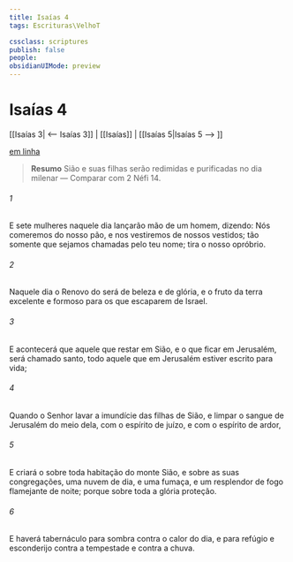 ```yaml
---
title: Isaías 4
tags: Escrituras\VelhoT

cssclass: scriptures
publish: false
people:
obsidianUIMode: preview
---
```


# Isaías 4
[[Isaías 3| <-- Isaías 3]] | [[Isaías]] | [[Isaías 5|Isaías 5 --> ]]

[em linha](https://churchofjesuschrist.org/study/scriptures/ot/isa/4?lang=por)

> __Resumo__
Sião e suas filhas serão redimidas e purificadas no dia milenar — Comparar com 2 Néfi 14.

###### 1 
E sete mulheres naquele dia lançarão mão de um homem, dizendo: Nós comeremos do nosso pão, e nos vestiremos de nossos vestidos; tão somente  que sejamos chamadas pelo teu nome; tira o nosso opróbrio.

###### 2 
Naquele dia o Renovo do  será de beleza e de glória, e o fruto da terra excelente e formoso para os que escaparem de Israel.

###### 3 
E acontecerá que aquele que restar em Sião, e o que ficar em Jerusalém, será chamado santo, todo aquele que em Jerusalém estiver escrito para vida;

###### 4 
Quando o Senhor lavar a imundície das filhas de Sião, e limpar o sangue de Jerusalém do meio dela, com o espírito de juízo, e com o espírito de ardor,

###### 5 
E criará o  sobre toda habitação do monte Sião, e sobre as suas congregações, uma nuvem de dia, e uma fumaça, e um resplendor de fogo flamejante de noite; porque sobre toda a glória  proteção.

###### 6 
E haverá  tabernáculo para sombra contra o calor do dia, e para refúgio e esconderijo contra a tempestade e contra a chuva.

